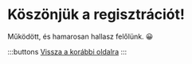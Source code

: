 # Köszönjük a regisztrációt!

Működött, és hamarosan hallasz felőlünk. 😀

:::buttons
[Vissza a korábbi oldalra](/hu)
:::


<script>
  document.querySelector('#signup-confirmation main .buttons a').addEventListener('click', e => {
    e.preventDefault()
    history.back()
  })
</script>
